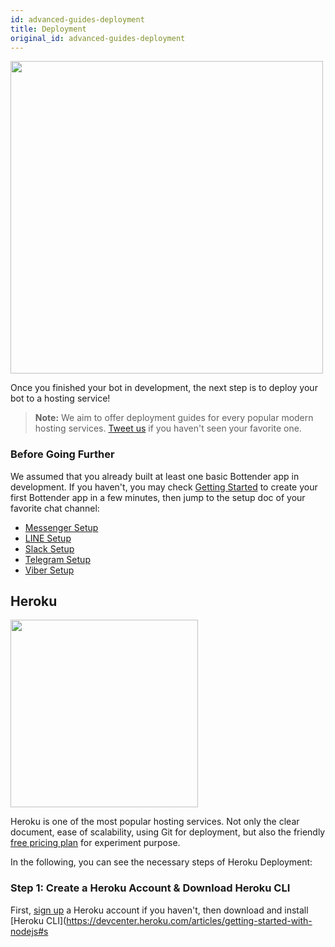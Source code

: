 ```yaml
---
id: advanced-guides-deployment
title: Deployment
original_id: advanced-guides-deployment
---
```


 <p><img width="500" src="https://user-images.githubusercontent.com/662387/72043275-b7c3fe80-32eb-11ea-9a49-f2d5c073f397.jpg"/></p>

Once you finished your bot in development, the next step is to deploy your bot to a hosting service!

> **Note:** We aim to offer deployment guides for every popular modern hosting services. [Tweet us](https://twitter.com/bottenderjs) if you haven't seen your favorite one.

### Before Going Further

We assumed that you already built at least one basic Bottender app in development. If you haven't, you may check [Getting Started](./getting-started.md) to create your first Bottender app in a few minutes, then jump to the setup doc of your favorite chat channel:

- [Messenger Setup](https://bottender.js.org/docs/channel-messenger-setup)
- [LINE Setup](https://bottender.js.org/docs/channel-line-setup)
- [Slack Setup](https://bottender.js.org/docs/channel-slack-setup)
- [Telegram Setup](https://bottender.js.org/docs/channel-telegram-setup)
- [Viber Setup](https://bottender.js.org/docs/channel-viber-setup)

## Heroku

<p><img width="300" src="https://user-images.githubusercontent.com/662387/72130857-a8a98300-33b5-11ea-9ec6-10c8aac37230.jpg"/></p>

Heroku is one of the most popular hosting services. Not only the clear document, ease of scalability, using Git for deployment, but also the friendly [free pricing plan](https://www.heroku.com/pricing) for experiment purpose.

In the following, you can see the necessary steps of Heroku Deployment:

### Step 1: Create a Heroku Account & Download Heroku CLI

First, [sign up](https://www.heroku.com/) a Heroku account if you haven't, then download and install [Heroku CLI](https://devcenter.heroku.com/articles/getting-started-with-nodejs#s